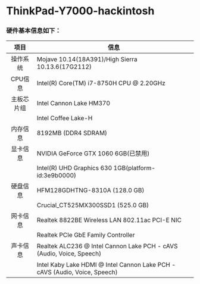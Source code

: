 # ThinkPad-Y7000-hackintosh
### 硬件基本信息如下：

|项目|信息|
|:-----:|-----|
|操作系统|Mojave 10.14(18A391)/High Sierra 10.13.6(17G2112)|
|CPU信息|Intel(R) Core(TM) i7-8750H CPU @ 2.20GHz|
|主板芯片组|Intel Cannon Lake HM370|
||Intel Coffee Lake-H|
|内存信息|8192MB  (DDR4 SDRAM)|
|显卡信息|NVIDIA GeForce GTX 1060 6GB(已禁用)|
||Intel(R) UHD Graphics 630 1GB(platform-id:3e9b0000)|
|硬盘信息|HFM128GDHTNG-8310A (128.0 GB)|
||Crucial_CT525MX300SSD1 (525.0 GB)|
|网卡信息|Realtek 8822BE Wireless LAN 802.11ac PCI-E NIC|
||Realtek PCIe GbE Family Controller|
|声卡信息|Realtek ALC236 @ Intel Cannon Lake PCH - cAVS (Audio, Voice, Speech)|
||Intel Kaby Lake HDMI @ Intel Cannon Lake PCH - cAVS (Audio, Voice, Speech)|